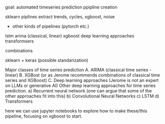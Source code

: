 goal: automated timeseries prediction ppipline creation

sklearn piplines
extract trends, cycles, xgboost, noise

+ other kinds of pipelines (pytorch etc.)

lstm
arima (classical, linear)
xgboost
deep learning approaches
transformsers

combinations

sklearn + keras (possible standarization)

Major classes of time series prediction
A. ARIMA (classical time series - linear)
B. XGBost (or as Jerome recommends combinations of classical time series and XGBoost)
C. Deep learning approaches (Jerome is not an expert on LLMs or generative AI)
Other deep learning approaches for time series prediction.
a) Recurrent neural network (one can argue that some of the other approaches fit into this)
b) Convolutional Neural Networks
c) LSTM
d) Transformers

here we can use jupyter notebooks to explore how to make these/this pipeline, focusing on xgboost to start.
